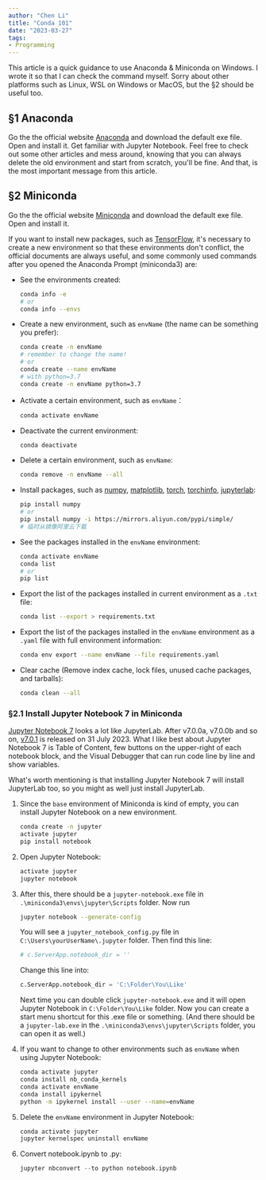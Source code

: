 ```yaml
---
author: "Chen Li"
title: "Conda 101"
date: "2023-03-27"
tags: 
- Programming
---
```


This article is a quick guidance to use Anaconda & Miniconda on Windows. I wrote it so that I can check the command myself. Sorry about other platforms such as Linux, WSL on Windows or MacOS, but the §2 should be useful too.

## §1 Anaconda

Go the the official website [Anaconda](https://www.anaconda.com/) and download the default exe file. Open and install it. Get familiar with Jupyter Notebook. Feel free to check out some other articles and mess around, knowing that you can always delete the old environment and start from scratch, you'll be fine. And that, is the most important message from this article.

## §2 Miniconda

Go the the official website [Miniconda](https://docs.conda.io/en/latest/miniconda.html) and download the default exe file. Open and install it.

If you want to install new packages, such as [TensorFlow](https://docs.anaconda.com/anaconda/user-guide/tasks/tensorflow/), it's necessary to create a new environment so that these environments don't conflict, the official documents are always useful, and some commonly used commands after you opened the Anaconda Prompt (miniconda3) are:

- See the environments created:

    ```Bash
    conda info -e
    # or
    conda info --envs
    ```

- Create a new environment, such as `envName` (the name can be something you prefer):

    ```Bash
    conda create -n envName
    # remember to change the name!
    # or
    conda create --name envName
    # with python=3.7
    conda create -n envName python=3.7
    ```

- Activate a certain environment, such as `envName`：

	```Bash
    conda activate envName
    ```

- Deactivate the current environment:

	```Bash
    conda deactivate
    ```

- Delete a certain environment, such as `envName`:

	```Bash
    conda remove -n envName --all
    ```

- Install packages, such as [numpy](https://github.com/numpy/numpy), [matplotlib](https://github.com/matplotlib/matplotlib), [torch](https://pytorch.org/), [torchinfo](https://github.com/TylerYep/torchinfo), [jupyterlab](https://github.com/jupyterlab/jupyterlab):

	```Bash
    pip install numpy
    # or
    pip install numpy -i https://mirrors.aliyun.com/pypi/simple/
    # 临时从镜像阿里云下载
    ```

- See the packages installed in the `envName` environment:

	```Bash
    conda activate envName
    conda list
    # or
    pip list
    ```

- Export the list of the packages installed in current environment as a `.txt` file:

	```Bash
    conda list --export > requirements.txt
    ```

- Export the list of the packages installed in the `envName` environment as a `.yaml` file with full environment information:

	```Bash
    conda env export --name envName --file requirements.yaml
    ```

- Clear cache (Remove index cache, lock files, unused cache packages, and tarballs):

    ```Bash
    conda clean --all
    ```

### §2.1 Install Jupyter Notebook 7 in Miniconda

[Jupyter Notebook 7](https://blog.jupyter.org/announcing-jupyter-notebook-7-8d6d66126dcf) looks a lot like JupyterLab. After v7.0.0a, v7.0.0b and so on, [v7.0.1](https://github.com/jupyter/notebook/releases/tag/v7.0.1) is released on 31 July 2023. What I like best about Jupyter Notebook 7 is Table of Content, few buttons on the upper-right of each notebook block, and the Visual Debugger that can run code line by line and show variables.

What's worth mentioning is that installing Jupyter Notebook 7 will install JupyterLab too, so you might as well just install JupyterLab.

1. Since the `base` environment of Miniconda is kind of empty, you can install Jupyter Notebook on a new environment.

	```Bash
    conda create -n jupyter
    activate jupyter
    pip install notebook
    ```

2. Open Jupyter Notebook:

	```Bash
    activate jupyter
    jupyter notebook
    ```

3. After this, there should be a `jupyter-notebook.exe` file in `.\miniconda3\envs\jupyter\Scripts` folder. Now run 

    ```Bash
    jupyter notebook --generate-config
    ```

    You will see a `jupyter_notebook_config.py` file in `C:\Users\yourUserName\.jupyter` folder. Then find this line:

    ```python
    # c.ServerApp.notebook_dir = ''
    ```

    Change this line into:

    ```python
    c.ServerApp.notebook_dir = 'C:\Folder\You\Like'
    ```

    Next time you can double click `jupyter-notebook.exe` and it will open Jupyter Notebook in `C:\Folder\You\Like` folder. Now you can create a start menu shortcut for this .exe file or something. (And there should be a `jupyter-lab.exe` in the `.\miniconda3\envs\jupyter\Scripts` folder, you can open it as well.)

4. If you want to change to other environments such as `envName` when using Jupyter Notebook:

	```Bash
    conda activate jupyter
    conda install nb_conda_kernels
    conda activate envName
    conda install ipykernel
    python -m ipykernel install --user --name=envName
    ```

5. Delete the `envName` environment in Jupyter Notebook:

	```Bash
    conda activate jupyter
    jupyter kernelspec uninstall envName
    ```

6. Convert notebook.ipynb to .py:

    ```python
    jupyter nbconvert --to python notebook.ipynb
    ```
